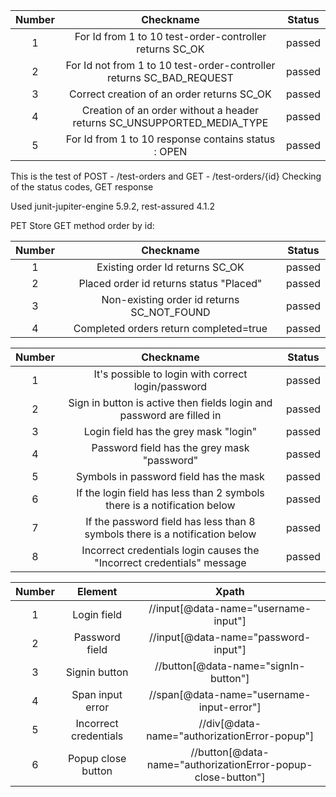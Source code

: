 Number     |                                Checkname                                | Status |
|:--------:|:-----------------------------------------------------------------------:|:------:|
|    1     |         For Id from 1 to 10 test-order-controller returns SC_OK         | passed |
|    2     |  For Id not from 1 to 10 test-order-controller returns SC_BAD_REQUEST   | passed |
|    3     |               Correct creation of an order returns SC_OK                | passed |
|    4     | Creation of an order without a header returns SC_UNSUPPORTED_MEDIA_TYPE | passed |
|    5     |           For Id from 1 to 10 response contains status : OPEN           | passed |

This is the test of POST - /test-orders and GET - /test-orders/{id}
Checking of the status codes, GET response

Used junit-jupiter-engine 5.9.2, rest-assured 4.1.2


PET Store GET method order by id:

Number     |                 Checkname                  | Status |
|:--------:|:------------------------------------------:|:------:|
|    1     |      Existing order Id  returns SC_OK      | passed |
|    2     |  Placed order id returns status "Placed"   | passed |
|    3     | Non-existing order id returns SC_NOT_FOUND | passed |
|    4     |   Completed orders return completed=true   | passed |



| Number |                                      Checkname                                      | Status |
|:------:|:-----------------------------------------------------------------------------------:|:------:|
|   1    |                 It's possible to login with correct login/password                  | passed |
|   2    |        Sign in button is active then fields login and password are filled in        | passed |
|   3    |                        Login field has the grey mask "login"                        | passed |
|   4    |                     Password field has the grey mask "password"                     | passed |
|   5    |                       Symbols in password field has the mask                        | passed |
|   6    |      If the login field has less than 2 symbols there is a notification below       | passed |
|   7    |       If the password field has less than 8 symbols there is a notification below   | passed |
|   8    |       Incorrect credentials login causes the "Incorrect credentials" message        | passed |


| Number |        Element        |                            Xpath                             |
|:------:|:---------------------:|:------------------------------------------------------------:|
|   1    |      Login field      |             //input[@data-name="username-input"]             |
|   2    |    Password field     |             //input[@data-name="password-input"]             |
|   3    |     Signin button     |             //button[@data-name="signIn-button"]             |
|   4    |   Span input error    |          //span[@data-name="username-input-error"]           |
|   5    | Incorrect credentials |         //div[@data-name="authorizationError-popup"]         |
|   6    |  Popup close button   | //button[@data-name="authorizationError-popup-close-button"] |
